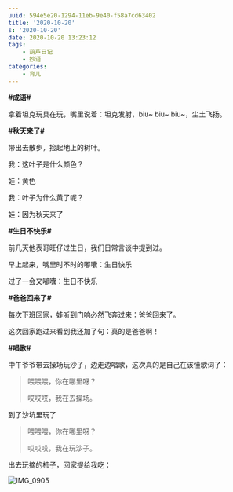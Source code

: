 ```yaml
---
uuid: 594e5e20-1294-11eb-9e40-f58a7cd63402
title: '2020-10-20'
s: '2020-10-20'
date: 2020-10-20 13:23:12
tags:
	- 葫芦日记
	- 妙语
categories:
	- 育儿
---
```




**\#成语\#**

拿着坦克玩具在玩，嘴里说着：坦克发射，biu~ biu~ biu~，尘土飞扬。



**\#秋天来了\#**

带出去散步，捡起地上的树叶。

我：这叶子是什么颜色？

娃：黄色

我：叶子为什么黄了呢？

娃：因为秋天来了



**\#生日不快乐\#**

前几天他表哥旺仔过生日，我们日常言谈中提到过。

早上起来，嘴里时不时的嘟囔：生日快乐

过了一会又嘟囔：生日不快乐

<!-- more -->



**\#爸爸回来了\#**

每次下班回家，娃听到门响必然飞奔过来：爸爸回来了。

这次回家跑过来看到我还加了句：真的是爸爸啊！



**\#唱歌\#**

中午爷爷带去操场玩沙子，边走边唱歌，这次真的是自己在该懂歌词了：

>  喂喂喂，你在哪里呀？
>
> 哎哎哎，我在去操场。

到了沙坑里玩了

> 喂喂喂，你在哪里呀？
>
> 哎哎哎，我在玩沙子。 





出去玩摘的柿子，回家提给我吃：

![IMG_0905](https://blog-assets.liupei.xin/assets/2020-10-20/IMG_0905.jpg-public)
